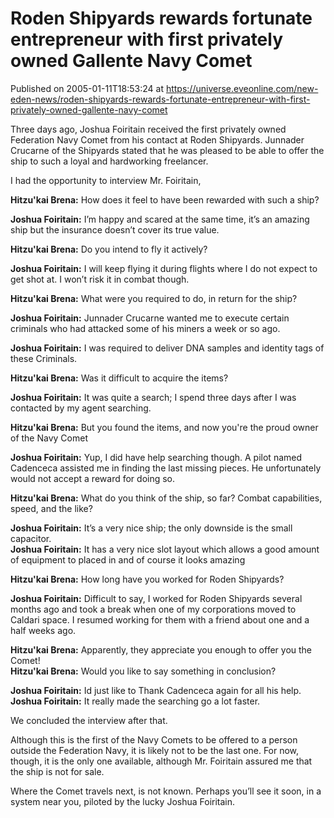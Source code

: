 # Roden Shipyards rewards fortunate entrepreneur with first privately owned Gallente Navy Comet
Published on 2005-01-11T18:53:24 at https://universe.eveonline.com/new-eden-news/roden-shipyards-rewards-fortunate-entrepreneur-with-first-privately-owned-gallente-navy-comet

Three days ago, Joshua Foiritain received the first privately owned Federation Navy Comet from his contact at Roden Shipyards. Junnader Crucarne of the Shipyards stated that he was pleased to be able to offer the ship to such a loyal and hardworking freelancer.   
  
I had the opportunity to interview Mr. Foiritain,   
  
**Hitzu'kai Brena:** How does it feel to have been rewarded with such a ship?   
  
**Joshua Foiritain:** I’m happy and scared at the same time, it’s an amazing ship but the insurance doesn’t cover its true value.   
  
**Hitzu'kai Brena:** Do you intend to fly it actively?   
  
**Joshua Foiritain:** I will keep flying it during flights where I do not expect to get shot at. I won’t risk it in combat though.   
  
**Hitzu'kai Brena:** What were you required to do, in return for the ship?   
  
**Joshua Foiritain:** Junnader Crucarne wanted me to execute certain criminals who had attacked some of his miners a week or so ago.   
  
**Joshua Foiritain:** I was required to deliver DNA samples and identity tags of these Criminals.   
  
**Hitzu'kai Brena:** Was it difficult to acquire the items?   
  
**Joshua Foiritain:** It was quite a search; I spend three days after I was contacted by my agent searching.   
  
**Hitzu'kai Brena:** But you found the items, and now you're the proud owner of the Navy Comet   
  
**Joshua Foiritain:** Yup, I did have help searching though. A pilot named Cadenceca assisted me in finding the last missing pieces. He unfortunately would not accept a reward for doing so.   
  
**Hitzu'kai Brena:** What do you think of the ship, so far? Combat capabilities, speed, and the like?   
  
**Joshua Foiritain:** It’s a very nice ship; the only downside is the small capacitor.  
**Joshua Foiritain:** It has a very nice slot layout which allows a good amount of equipment to placed in and of course it looks amazing   
  
**Hitzu'kai Brena:** How long have you worked for Roden Shipyards?   
  
**Joshua Foiritain:** Difficult to say, I worked for Roden Shipyards several months ago and took a break when one of my corporations moved to Caldari space. I resumed working for them with a friend about one and a half weeks ago.   
  
**Hitzu'kai Brena:** Apparently, they appreciate you enough to offer you the Comet!   
**Hitzu'kai Brena:** Would you like to say something in conclusion?   
  
**Joshua Foiritain:** Id just like to Thank Cadenceca again for all his help.  
**Joshua Foiritain:** It really made the searching go a lot faster.   
  
We concluded the interview after that.   
  
Although this is the first of the Navy Comets to be offered to a person outside the Federation Navy, it is likely not to be the last one. For now, though, it is the only one available, although Mr. Foiritain assured me that the ship is not for sale.   
  
Where the Comet travels next, is not known. Perhaps you’ll see it soon, in a system near you, piloted by the lucky Joshua Foiritain.
